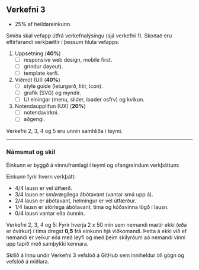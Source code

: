 ## Verkefni 3 
- 25% af heildareinkunn.
  
Smíða skal vefapp útfrá verkefnalýsingu (sjá verkefni 1). Skoðað eru eftirfarandi verkþættir í þessum hluta vefapps:

1. Uppsetning (**40%**)
    - [ ] responsive web design, mobile first.
    - [ ] grindur (layout).
    - [ ] template kerfi.
1. Viðmót (UI) (**40%**)
    - [ ] style guide (leturgerð, litir, icon).
    - [ ] grafík (SVG) og myndir.
    - [ ] UI einingar (menu, slider, loader osfrv) og kvikun.
1. Notendaupplifun (UX) (**20%**)
    - [ ] notendavirkni.
    - [ ] aðgengi.

Verkefni 2, 3, 4 og 5 eru unnin samhliða í teymi.

   <!-- - [ ] prófanir í mismunandi vöfrum og tæki (sími, spjaldtölva, tölva). -->   
---

### Námsmat og skil
Einkunn er byggð á vinnuframlagi í teymi og ofangreindum verkþáttum:

Einkunn fyrir hvern verkþátt:
- 4/4 lausn er vel útfærð.
- 3/4 lausn er smávægilega ábótavant (vantar smá upp á).
- 2/4 lausn er ábótavant, helmingur er vel útfærður.
- 1/4 lausn er stórlega ábótavant, tíma og kóðavinna lögð í lausn.
- 0/4 lausn vantar eða óunnin.


Verkefni 2, 3, 4 og 5:
Fyrir hverja 2 x 50 mín sem nemandi mætir ekki (eða er óvirkur) í tíma dregst **0,5** frá einkunn hjá viðkomandi. Þetta á ekki við ef nemandi er veikur eða með leyfi og með þeim skilyrðum að nemandi vinni upp tapið með samþykki kennara.

Skilið á Innu undir Verkefni 3 vefslóð á GitHub sem inniheldur öll gögn og vefslóð á miðlara.

